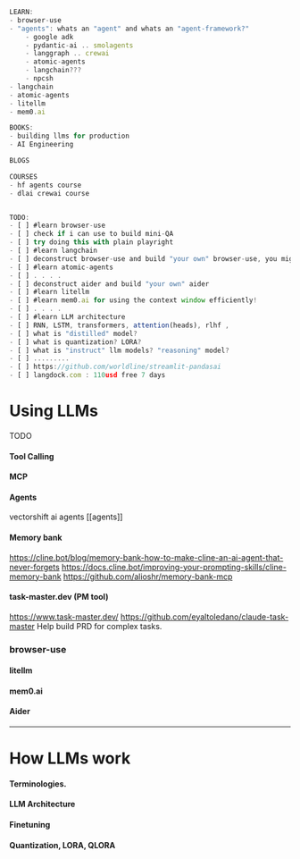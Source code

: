 ```js
LEARN:
- browser-use
- "agents": whats an "agent" and whats an "agent-framework?"
	- google adk
	- pydantic-ai .. smolagents
	- langgraph .. crewai
	- atomic-agents
	- langchain???
	- npcsh
- langchain
- atomic-agents
- litellm
- mem0.ai

BOOKS:
- building llms for production
- AI Engineering

BLOGS

COURSES
- hf agents course
- dlai crewai course


TODO:
- [ ] #learn browser-use
- [ ] check if i can use to build mini-QA
- [ ] try doing this with plain playright
- [ ] #learn langchain
- [ ] deconstruct browser-use and build "your own" browser-use, you might need atomic agents
- [ ] #learn atomic-agents
- [ ] . . . .
- [ ] deconstruct aider and build "your own" aider
- [ ] #learn litellm
- [ ] #learn mem0.ai for using the context window efficiently!
- [ ] . . . .
- [ ] #learn LLM architecture
- [ ] RNN, LSTM, transformers, attention(heads), rlhf , 
- [ ] what is "distilled" model?
- [ ] what is quantization? LORA?
- [ ] what is "instruct" llm models? "reasoning" model?
- [ ] .........
- [ ] https://github.com/worldline/streamlit-pandasai 
- [ ] langdock.com : 110usd free 7 days 
```
# Using LLMs
TODO

#### Tool Calling
#### MCP 

#### Agents
vectorshift ai agents
[[agents]]

#### Memory bank
https://cline.bot/blog/memory-bank-how-to-make-cline-an-ai-agent-that-never-forgets
https://docs.cline.bot/improving-your-prompting-skills/cline-memory-bank
https://github.com/alioshr/memory-bank-mcp 

#### task-master.dev (PM tool)
https://www.task-master.dev/ 
https://github.com/eyaltoledano/claude-task-master
Help build PRD for complex tasks.
### browser-use

#### litellm

#### mem0.ai

#### Aider

---
# How LLMs work

#### Terminologies.

#### LLM Architecture
#### Finetuning
#### Quantization, LORA, QLORA





